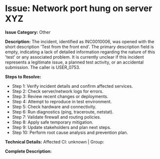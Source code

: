 # Issue: Network port hung on server XYZ

**Issue Category:** Other

**Description:**
The incident, identified as INC0010006, was opened with the short description 'Test from the front end'. The primary description field is empty, indicating a lack of detailed information regarding the nature of this 'test' or any associated problem. It is currently unclear if this incident represents a legitimate issue, a planned test activity, or an accidental submission. The caller is USER_0753.

**Steps to Resolve:**
- Step 1: Verify incident details and confirm affected services.
- Step 2: Check server/network logs for errors.
- Step 3: Review recent changes or deployments.
- Step 4: Attempt to reproduce in test environment.
- Step 5: Check hardware and connectivity.
- Step 6: Run diagnostics (ping, traceroute, netstat).
- Step 7: Validate firewall and routing policies.
- Step 8: Apply safe temporary mitigation.
- Step 9: Update stakeholders and plan next steps.
- Step 10: Perform root cause analysis and prevention plan.

**Technical Details:**
Affected CI: unknown | Group: 

**Complete Description:**

